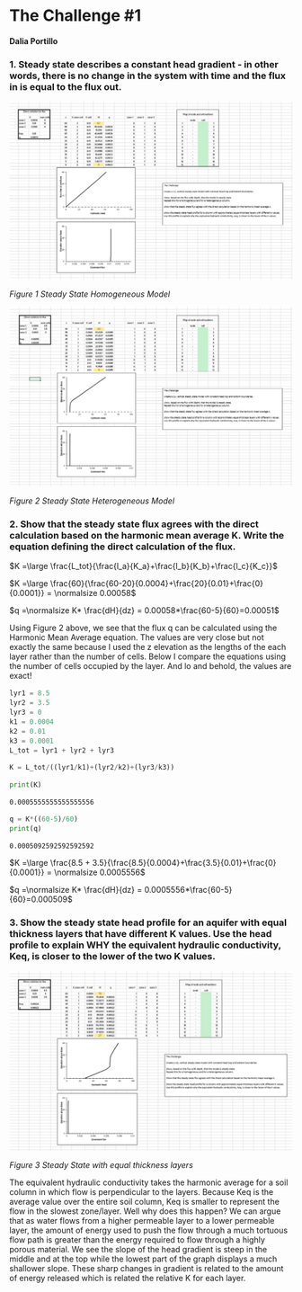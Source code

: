 
# The Challenge #1

#### Dalia Portillo

### 1. Steady state describes a constant head gradient - in other words, there is no change in the system with time and the flux in is equal to the flux out.

![HomogeneousModel](homogenous.jpg)

*Figure 1 Steady State Homogeneous Model*

![HeterogeneousModel](heterogenenous.jpg)

*Figure 2 Steady State Heterogeneous Model*

### 2. Show that the steady state flux agrees with the direct calculation based on the harmonic mean average K. Write the equation defining the direct calculation of the flux.


$K =\large \frac{L_tot}{\frac{l_a}{K_a}+\frac{l_b}{K_b}+\frac{l_c}{K_c}}$

$K =\large \frac{60}{\frac{60-20}{0.0004}+\frac{20}{0.01}+\frac{0}{0.0001}} = \normalsize 0.00058$

$q =\normalsize K* \frac{dH}{dz} = 0.00058*\frac{60-5}{60}=0.00051$

Using Figure 2 above, we see that the flux q can be calculated using the Harmonic Mean
Average equation. The values are very close but not exactly the same because I used the z elevation as the lengths of the each layer rather than the number of cells. Below I compare the equations using the number of cells occupied by the layer. And lo and behold, the values are exact!


```python
lyr1 = 8.5
lyr2 = 3.5
lyr3 = 0
k1 = 0.0004
k2 = 0.01
k3 = 0.0001
L_tot = lyr1 + lyr2 + lyr3
```


```python
K = L_tot/((lyr1/k1)+(lyr2/k2)+(lyr3/k3))
```


```python
print(K)
```

    0.0005555555555555556
    


```python
q = K*((60-5)/60)
print(q)
```

    0.0005092592592592592
    

$K =\large \frac{8.5 + 3.5}{\frac{8.5}{0.0004}+\frac{3.5}{0.01}+\frac{0}{0.0001}} = \normalsize 0.0005556$

$q =\normalsize K* \frac{dH}{dz} = 0.0005556*\frac{60-5}{60}=0.000509$

### 3. Show the steady state head profile for an aquifer with equal thickness layers that have different K values. Use the head profile to explain WHY the equivalent hydraulic conductivity, Keq, is closer to the lower of the two K values.

![LayeredModel](layeredModel.jpg)

*Figure 3 Steady State with equal thickness layers*

The equivalent hydraulic conductivity takes the harmonic average for a soil column in which flow is perpendicular to the layers. Because Keq is the average value over the entire soil column, Keq is smaller to represent the flow in the slowest zone/layer. Well why does this happen? We can argue that as water flows from a higher permeable layer to a lower permeable layer, the amount of energy used to push the flow through a much tortuous flow path is greater than the energy required to flow through a highly porous material. We see the slope of the head gradient is steep in the middle and at the top while the lowest part of the graph displays a much shallower slope. These sharp changes in gradient is related to the amount of energy released which is related the relative K for each layer.

